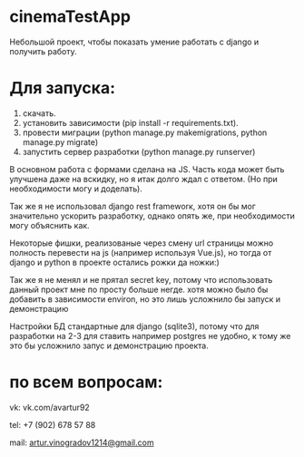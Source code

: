 # cinemaTestApp
Небольшой проект, чтобы показать умение работать с django и получить работу.

# Для запуска:
1) скачать.
2) установить зависимости (pip install -r requirements.txt).
3) провести миграции (python manage.py makemigrations, python manage.py migrate)
4) запустить сервер разработки (python manage.py runserver)

В основном работа с формами сделана на JS. Часть кода может быть улучшена даже на вскидку, но я итак долго ждал с ответом. (Но при необходимости могу и доделать).

Так же я не использовал django rest frameworк, хотя он бы мог значительно ускорить разработку, однако опять же, при необходимости могу объяснить как.

Некоторые фишки, реализованые через смену url страницы можно полность перевести на js (например используя Vue.js), но тогда от django и python в проекте остались рожки да ножки:)

Так же я не менял и не прятал secret key, потому что использовать данный проект мне по просту больше негде. хотя можно было бы добавить в зависимости environ, но это лишь усложнило бы запуск и демонстрацию

Настройки БД стандартные для django (sqlite3), потому что для разработки на 2-3 для ставить например postgres не удобно, к тому же это бы усложнило запус и демонстрацию проекта.
# по всем вопросам:

vk: vk.com/avartur92

tel: +7 (902) 678 57 88

mail: artur.vinogradov1214@gmail.com
